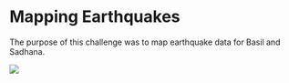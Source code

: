 # Mapping Earthquakes
The purpose of this challenge was to map earthquake data for Basil and Sadhana. 

![](png/map.png)
